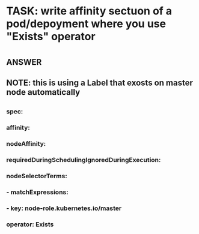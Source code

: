 

# TASK: write affinity sectuon of a pod/depoyment where you use "Exists" operator
#
#
## ANSWER
##
## NOTE: this is using a Label that exosts on master node automatically
##
##
### spec:
###   affinity:
###     nodeAffinity:
###       requiredDuringSchedulingIgnoredDuringExecution:
###         nodeSelectorTerms:
###         - matchExpressions:
###           - key: node-role.kubernetes.io/master
###             operator: Exists
